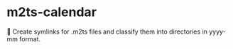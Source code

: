 # m2ts-calendar
🧹 Create symlinks for .m2ts files and classify them into directories in yyyy-mm format.
